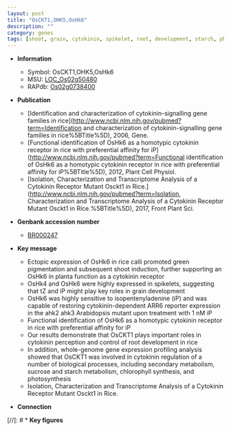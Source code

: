 ```yaml
---
layout: post
title: "OsCKT1,OHK5,OsHk6"
description: ""
category: genes
tags: [shoot, grain, cytokinin, spikelet, root, development, starch, photosynthesis, root development, sucrose]
---
```


* **Information**  
    + Symbol: OsCKT1,OHK5,OsHk6  
    + MSU: [LOC_Os02g50480](http://rice.plantbiology.msu.edu/cgi-bin/ORF_infopage.cgi?orf=LOC_Os02g50480)  
    + RAPdb: [Os02g0738400](http://rapdb.dna.affrc.go.jp/viewer/gbrowse_details/irgsp1?name=Os02g0738400)  

* **Publication**  
    + [Identification and characterization of cytokinin-signalling gene families in rice](http://www.ncbi.nlm.nih.gov/pubmed?term=Identification and characterization of cytokinin-signalling gene families in rice%5BTitle%5D), 2006, Gene.
    + [Functional identification of OsHk6 as a homotypic cytokinin receptor in rice with preferential affinity for iP](http://www.ncbi.nlm.nih.gov/pubmed?term=Functional identification of OsHk6 as a homotypic cytokinin receptor in rice with preferential affinity for iP%5BTitle%5D), 2012, Plant Cell Physiol.
    + [Isolation, Characterization and Transcriptome Analysis of a Cytokinin Receptor Mutant Osckt1 in Rice.](http://www.ncbi.nlm.nih.gov/pubmed?term=Isolation, Characterization and Transcriptome Analysis of a Cytokinin Receptor Mutant Osckt1 in Rice.%5BTitle%5D), 2017, Front Plant Sci.

* **Genbank accession number**  
    + [BR000247](http://www.ncbi.nlm.nih.gov/nuccore/BR000247)

* **Key message**  
    + Ectopic expression of OsHk6 in rice calli promoted green pigmentation and subsequent shoot induction, further supporting an OsHk6 in planta function as a cytokinin receptor
    + OsHk4 and OsHk6 were highly expressed in spikelets, suggesting that tZ and iP might play key roles in grain development
    + OsHk6 was highly sensitive to isopentenyladenine (iP) and was capable of restoring cytokinin-dependent ARR6 reporter expression in the ahk2 ahk3 Arabidopsis mutant upon treatment with 1 nM iP
    + Functional identification of OsHk6 as a homotypic cytokinin receptor in rice with preferential affinity for iP
    + Our results demonstrate that OsCKT1 plays important roles in cytokinin perception and control of root development in rice
    + In addition, whole-genome gene expression profiling analysis showed that OsCKT1 was involved in cytokinin regulation of a number of biological processes, including secondary metabolism, sucrose and starch metabolism, chlorophyll synthesis, and photosynthesis
    + Isolation, Characterization and Transcriptome Analysis of a Cytokinin Receptor Mutant Osckt1 in Rice.

* **Connection**  

[//]: # * **Key figures**  


